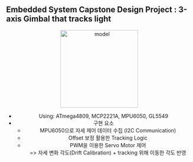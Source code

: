 ## Embedded System Capstone Design Project : 3-axis Gimbal that tracks light
<p align="center"> <img width="210" alt="model" src="https://user-images.githubusercontent.com/107921434/182002369-21683a1b-39f4-4c44-a1f4-7b13c62e6e0f.png"> <center></p>

 <ul>
  <li>
   Using: ATmega4809, MCP2221A, MPU6050, GL5549
  </li>
  <li>
   구현 요소
   <ul>
    <li>
      MPU6050으로 자세 제어 데이터 수집 (I2C Communication)
    </li>
    <li>
     Offset 보정 활용한 Tracking Logic
    </li>
    <li>
     PWM을 이용한 Servo Motor 제어 <br>=> 자세 변화 각도(Drift Calibration) + tracking 위해 이동한 각도 반영 
    </li>
   </ul>
  </li>
 </ul>
